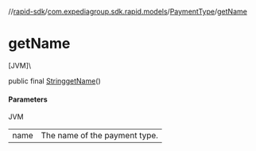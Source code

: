 //[rapid-sdk](../../../index.md)/[com.expediagroup.sdk.rapid.models](../index.md)/[PaymentType](index.md)/[getName](get-name.md)

# getName

[JVM]\

public final [String](https://docs.oracle.com/javase/8/docs/api/java/lang/String.html)[getName](get-name.md)()

#### Parameters

JVM

| | |
|---|---|
| name | The name of the payment type. |
